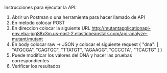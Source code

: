 Instrucciones para ejecutar la API:

1. Abrir un Postman o una herramienta para hacer llamado de API
2. En metodo colocar POST
3. En direccion colocar la siguiente URL
http://mutantapplicationapi-env.eba-jcg88x3m.us-east-2.elasticbeanstalk.com/api-analyze-mutant/mutant
4. En body colocar raw -> JSON y colocar el siguiente request
{
    "dna": [
        "ATGCGA",
        "CAGTGC",
        "TTATGT",
        "AGAAGG",
        "CCCCTA",
        "TCACTG"
    ]
}
5. Puede modificar los valores del DNA y hacer las pruebas correspondientes
6. Verificar los resultados

